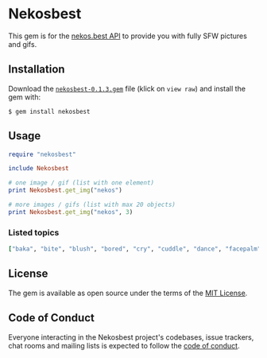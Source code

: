# Nekosbest

This gem is for the [nekos.best API](https://nekos.best/) to provide you with fully SFW pictures and gifs.

## Installation

Download the [`nekosbest-0.1.3.gem`](https://github.com/NekoFanatic/nekos-best.rb/blob/master/nekosbest-0.1.3.gem) file (klick on `view raw`) and install the gem with:

    $ gem install nekosbest

## Usage

```ruby
require "nekosbest"

include Nekosbest

# one image / gif (list with one element)
print Nekosbest.get_img("nekos")

# more images / gifs (list with max 20 objects)
print Nekosbest.get_img("nekos", 3)

```

### Listed topics

```ruby
["baka", "bite", "blush", "bored", "cry", "cuddle", "dance", "facepalm", "feed", "happy", "highfive", "hug", "kiss", "laugh", "nekos", "pat", "poke", "pout", "shrug", "slap", "sleep", "smile", "smug", "stare", "think", "thumbsup", "tickle", "wave", "wink"]
```

## License

The gem is available as open source under the terms of the [MIT License](https://opensource.org/licenses/MIT).

## Code of Conduct

Everyone interacting in the Nekosbest project's codebases, issue trackers, chat rooms and mailing lists is expected to follow the [code of conduct](https://github.com/NekoFanatic/nekos-best.rb/blob/master/CODE_OF_CONDUCT.md).
